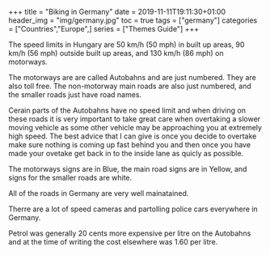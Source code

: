 +++
title = "Biking in Germany"
date = 2019-11-11T19:11:30+01:00
header_img = "img/germany.jpg"
toc = true
tags = ["germany"]
categories = ["Countries","Europe",]
series = ["Themes Guide"]
+++

The speed limits in Hungary are 50 km/h (50 mph) in built up areas, 90 km/h (56 mph) outside built up areas, and 130 km/h (86 mph) on motorways.

The motorways are are called Autobahns and are just numbered. They are also toll free. The non-motorway main roads are also just numbered, and the smaller roads just have road names.

Cerain parts of the Autobahns have no speed limit and when driving on these roads it is very important to take great care when overtaking a slower moving vehicle as some other vehicle may be approaching you at extremely high speed. The best advice that I can give is once you decide to overtake make sure nothing is coming up fast behind you and then once you have made your ovetake get back in to the inside lane as quicly as possible.

The motorways signs are in Blue, the main road signs are in Yellow, and signs for the smaller roads are white.

All of the roads in Germany are very well mainatained.

Therre are a lot of speed cameras and partolling police cars everywhere in Germany.

Petrol was generally 20 cents more expensive per litre on the Autobahns and at the time of writing the cost elsewhere was 1.60 per litre. 